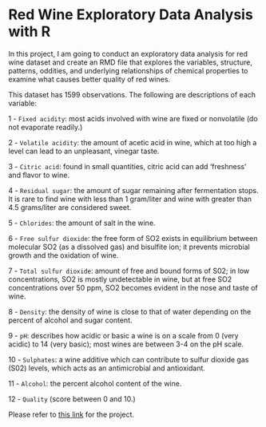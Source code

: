 <h1>Red Wine Exploratory Data Analysis with R</h1>

In this project, I am going to conduct an exploratory data analysis for red wine dataset and create an RMD file that explores the variables, structure, patterns, oddities, and underlying relationships of chemical properties to examine what causes better quality of red wines.

This dataset has 1599 observations. The following are descriptions of each variable:

1 - `Fixed acidity`: most acids involved with wine are fixed or nonvolatile (do not evaporate readily.)

2 - `Volatile acidity`: the amount of acetic acid in wine, which at too high a level can lead to an unpleasant, vinegar taste.

3 - `Citric acid`: found in small quantities, citric acid can add ‘freshness’ and flavor to wine.

4 - `Residual sugar`: the amount of sugar remaining after fermentation stops. It is rare to find wine with less than 1 gram/liter and wine with greater than 4.5 grams/liter are considered sweet.

5 - `Chlorides`: the amount of salt in the wine.

6 - `Free sulfur dioxide`: the free form of SO2 exists in equilibrium between molecular SO2 (as a dissolved gas) and bisulfite ion; it prevents microbial growth and the oxidation of wine.

7 - `Total sulfur dioxide`: amount of free and bound forms of S02; in low concentrations, SO2 is mostly undetectable in wine, but at free SO2 concentrations over 50 ppm, SO2 becomes evident in the nose and taste of wine.

8 - `Density`: the density of wine is close to that of water depending on the percent of alcohol and sugar content.

9 - `pH`: describes how acidic or basic a wine is on a scale from 0 (very acidic) to 14 (very basic); most wines are between 3-4 on the pH scale.

10 - `Sulphates`: a wine additive which can contribute to sulfur dioxide gas (S02) levels, which acts as an antimicrobial and antioxidant.

11 - `Alcohol`: the percent alcohol content of the wine.

12 - `Quality` (score between 0 and 10.)


Please refer to <a href='http://rpubs.com/aratakagan0412/396761'>this link</a> for the project.
